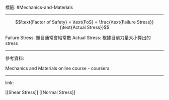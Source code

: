 標籤: #Mechanics-and-Materials 

---

$$\text{Factor of Safety} = \text{FoS} = \frac{\text{Failure Stress}}{\text{Actual Stress}}$$

Failure Stress: 題目通常會給常數
Actual Stress: 根據目前力量大小算出的 stress

---

參考資料:

Mechanics and Materials online course - coursera

---

link:

[[Shear Stress]]
[[Normal Stress]]